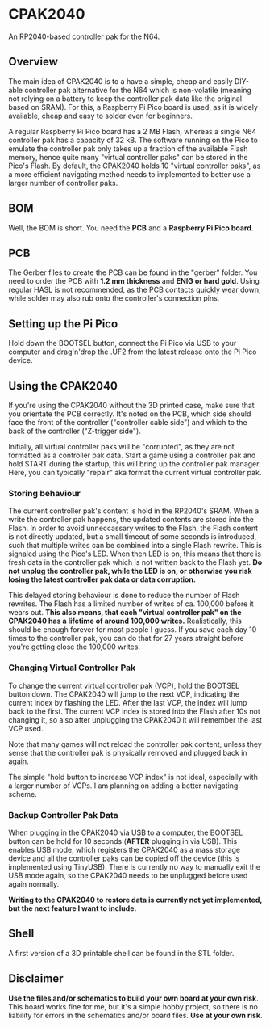 # CPAK2040
An RP2040-based controller pak for the N64.

## Overview
The main idea of CPAK2040 is to a have a simple, cheap and easily DIY-able controller pak alternative for the N64 which is non-volatile (meaning not relying on a battery to keep the controller pak data like the original based on SRAM). 
For this, a Raspberry Pi Pico board is used, as it is widely available, cheap and easy to solder even for beginners.

A regular Raspberry Pi Pico board has a 2 MB Flash, whereas a single N64 controller pak has a capacity of 32 kB.
The software running on the Pico to emulate the controller pak only takes up a fraction of the available Flash memory, hence quite many "virtual controller paks" can be stored in the Pico's Flash.
By default, the CPAK2040 holds 10 "virtual controller paks", as a more efficient navigating method needs to implemented to better use a larger number of controller paks.

## BOM
Well, the BOM is short.
You need the **PCB** and a **Raspberry Pi Pico board**.

## PCB
The Gerber files to create the PCB can be found in the "gerber" folder.
You need to order the PCB with **1.2 mm thickness** and **ENIG or hard gold**.
Using regular HASL is not recommended, as the PCB contacts quickly wear down, while solder may also rub onto the controller's connection pins.

## Setting up the Pi Pico
Hold down the BOOTSEL button, connect the Pi Pico via USB to your computer and drag'n'drop the .UF2 from the latest release onto the Pi Pico device.

## Using the CPAK2040
If you're using the CPAK2040 without the 3D printed case, make sure that you orientate the PCB correctly.
It's noted on the PCB, which side should face the front of the controller ("controller cable side") and which to the back of the controller ("Z-trigger side").

Initially, all virtual controller paks will be "corrupted", as they are not formatted as a controller pak data.
Start a game using a controller pak and hold START during the startup, this will bring up the controller pak manager.
Here, you can typically "repair" aka format the current virtual controller pak.

### Storing behaviour
The current controller pak's content is hold in the RP2040's SRAM.
When a write the controller pak happens, the updated contents are stored into the Flash.
In order to avoid unneccassary writes to the Flash, the Flash content is not directly updated, but a small timeout of some seconds is introduced, such that multiple writes can be combined into a single Flash rewrite.
This is signaled using the Pico's LED.
When then LED is on, this means that there is fresh data in the controller pak which is not written back to the Flash yet.
**Do not unplug the controller pak, while the LED is on, or otherwise you risk losing the latest controller pak data or data corruption.**

This delayed storing behaviour is done to reduce the number of Flash rewrites.
The Flash has a limited number of writes of ca. 100,000 before it wears out.
**This also means, that each "virtual controller pak" on the CPAK2040 has a lifetime of around 100,000 writes.**
Realistically, this should be enough forever for most people I guess.
If you save each day 10 times to the controller pak, you can do that for 27 years straight before you're getting close the 100,000 writes.

### Changing Virtual Controller Pak
To change the current virtual controller pak (VCP), hold the BOOTSEL button down.
The CPAK2040 will jump to the next VCP, indicating the current index by flashing the LED.
After the last VCP, the index will jump back to the first.
The current VCP index is stored into the Flash after 10s not changing it, so also after unplugging the CPAK2040 it will remember the last VCP used.

Note that many games will not reload the controller pak content, unless they sense that the controller pak is physically removed and plugged back in again.

The simple "hold button to increase VCP index" is not ideal, especially with a larger number of VCPs.
I am planning on adding a better navigating scheme.

### Backup Controller Pak Data
When plugging in the CPAK2040 via USB to a computer, the BOOTSEL button can be hold for 10 seconds (**AFTER** plugging in via USB).
This enables USB mode, which registers the CPAK2040 as a mass storage device and all the controller paks can be copied off the device (this is implemented using TinyUSB).
There is currently no way to manually exit the USB mode again, so the CPAK2040 needs to be unplugged before used again normally.

**Writing to the CPAK2040 to restore data is currently not yet implemented, but the next feature I want to include.**

## Shell
A first version of a 3D printable shell can be found in the STL folder.

## Disclaimer
**Use the files and/or schematics to build your own board at your own risk**.
This board works fine for me, but it's a simple hobby project, so there is no liability for errors in the schematics and/or board files.
**Use at your own risk**.
